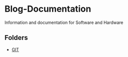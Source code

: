 # Blog-Documentation
Information and documentation for Software and Hardware

## Folders
* [GIT](/software/git/)
